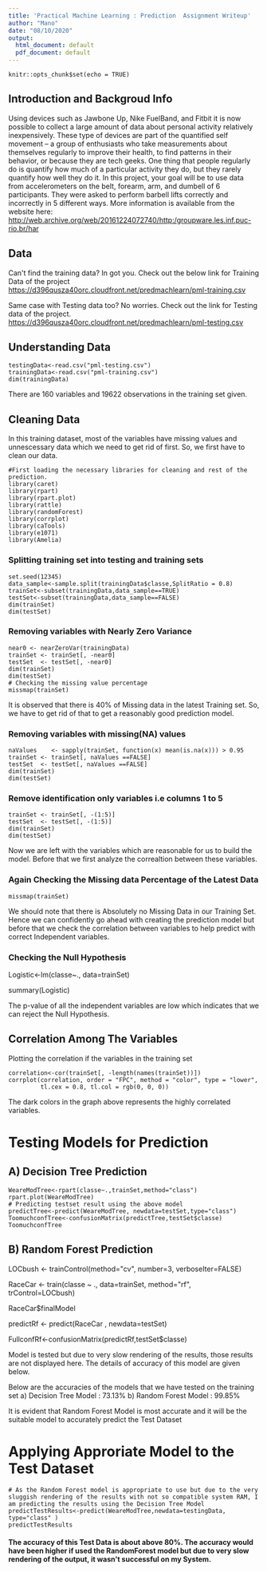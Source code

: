 ```yaml
---
title: 'Practical Machine Learning : Prediction  Assignment Writeup'
author: "Mano"
date: "08/10/2020"
output:
  html_document: default
  pdf_document: default
---
```


```{r setup, include=FALSE}
knitr::opts_chunk$set(echo = TRUE)
```

## Introduction and Backgroud Info

Using devices such as Jawbone Up, Nike FuelBand, and Fitbit it is now possible to collect a large amount of data about personal activity relatively inexpensively. These type of devices are part of the quantified self movement – a group of enthusiasts who take measurements about themselves regularly to improve their health, to find patterns in their behavior, or because they are tech geeks. One thing that people regularly do is quantify how much of a particular activity they do, but they rarely quantify how well they do it. In this project, your goal will be to use data from accelerometers on the belt, forearm, arm, and dumbell of 6 participants. They were asked to perform barbell lifts correctly and incorrectly in 5 different ways. More information is available from the website here: <http://web.archive.org/web/20161224072740/http:/groupware.les.inf.puc-rio.br/har>

## Data

Can't find the training data? In got you. Check out the below link for Training Data of the project
<https://d396qusza40orc.cloudfront.net/predmachlearn/pml-training.csv>

Same case with Testing data too? No worries. Check out the link for Testing data of the project.
<https://d396qusza40orc.cloudfront.net/predmachlearn/pml-testing.csv>

## Understanding Data

```{r}
testingData<-read.csv("pml-testing.csv")
trainingData<-read.csv("pml-training.csv")
dim(trainingData)
```

There are 160 variables and 19622 observations in the training set given.

## Cleaning Data

In this training dataset, most of the variables have missing values and unnescessary data which we need to get rid of first. So, we first have to clean our data.

```{r, warning=FALSE,message=FALSE}
#First loading the necessary libraries for cleaning and rest of the prediction.
library(caret)
library(rpart)
library(rpart.plot)
library(rattle)
library(randomForest)
library(corrplot)
library(caTools)
library(e1071)
library(Amelia)
```

### Splitting training set into testing and training sets
```{r}
set.seed(12345)
data_sample<-sample.split(trainingData$classe,SplitRatio = 0.8)
trainSet<-subset(trainingData,data_sample==TRUE)
testSet<-subset(trainingData,data_sample==FALSE)
dim(trainSet)
dim(testSet)
```


### Removing variables with Nearly Zero Variance
```{r}
near0 <- nearZeroVar(trainingData)
trainSet <- trainSet[, -near0]
testSet  <- testSet[, -near0]
dim(trainSet)
dim(testSet)
# Checking the missing value percentage
missmap(trainSet)
```


It is observed that there is 40% of Missing data in the latest Training set. So, we have to get rid of that to get a reasonably good prediction model.

### Removing variables with missing(NA) values
```{r}
naValues    <- sapply(trainSet, function(x) mean(is.na(x))) > 0.95
trainSet <- trainSet[, naValues ==FALSE]
testSet  <- testSet[, naValues ==FALSE]
dim(trainSet)
dim(testSet)
```

### Remove identification only variables i.e columns 1 to 5
```{r}
trainSet <- trainSet[, -(1:5)]
testSet  <- testSet[, -(1:5)]
dim(trainSet)
dim(testSet)
```
Now we are left with the variables which are reasonable for us to build the model. Before that we first analyze the correaltion between these variables.

### Again Checking the Missing data Percentage of the Latest Data
```{r}
missmap(trainSet)
```


We should note that there is Absolutely no Missing Data in our Training Set. Hence we can confidently go ahead with creating the prediction model but before that we check the correlation between variables to help predict with correct Independent variables.

### Checking the Null Hypothesis

Logistic<-lm(classe~., data=trainSet)

summary(Logistic)

The p-value of all the independent variables are low which indicates that we can reject the Null Hypothesis.

## Correlation Among The Variables

Plotting the correlation if the variables in the training set
```{r }
correlation<-cor(trainSet[, -length(names(trainSet))])
corrplot(correlation, order = "FPC", method = "color", type = "lower", 
         tl.cex = 0.8, tl.col = rgb(0, 0, 0))
```
The dark colors in the graph above represents the highly correlated variables. 

# Testing Models for Prediction

## A) Decision Tree Prediction
```{r}
WeareModTree<-rpart(classe~.,trainSet,method="class")
rpart.plot(WeareModTree)
# Predicting testset result using the above model
predictTree<-predict(WeareModTree, newdata=testSet,type="class")
ToomuchconfTree<-confusionMatrix(predictTree,testSet$classe)
ToomuchconfTree
```


## B) Random Forest Prediction

LOCbush <- trainControl(method="cv", number=3, verboseIter=FALSE)

RaceCar <- train(classe ~ ., data=trainSet, method="rf", trControl=LOCbush)

RaceCar$finalModel

predictRf <- predict(RaceCar , newdata=testSet)                         

FullconfRf<-confusionMatrix(predictRf,testSet$classe)

Model is tested but due to very slow rendering of the results, those results are not displayed here. The details of accuracy of this model are given below.

Below are the accuracies of the models that we have tested on the training set
a) Decision Tree Model : 73.13%
b) Random Forest Model : 99.85%

It is evident that Random Forest Model is most accurate and it will be the suitable
model to accurately predict the Test Dataset

# Applying Approriate Model to the Test Dataset
```{r}
# As the Random Forest model is appropriate to use but due to the very sluggish rendering of the results with not so compatible system RAM, I am predicting the results using the Decision Tree Model 
predictTestResults<-predict(WeareModTree,newdata=testingData, type="class" )
predictTestResults
```

#### The accuracy of this Test Data is about above 80%. The accuracy would have been higher if used the RandomForest model but due to very slow rendering of the output, it wasn't successful on my System.

